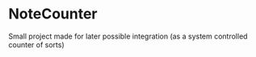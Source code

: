 # NoteCounter
Small project made for later possible integration (as a system controlled counter of sorts)
